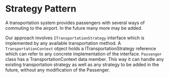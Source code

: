 ﻿# Strategy Pattern

A transportation system provides passengers with several ways of commuting to the airport.
In the future many more may be added.

Our approach involves ```ITransportationStrategy``` interface which is implemented by any available
transportation method.
A ```TransportationContext``` object holds a ITransportationStrategy reference  which
can refer to any concrete implementation of the interface.
```Passenger``` class has a TransportationContext data member. This way it can handle any
existing transportation strategy as well as any strategy to be added in the future, without any
modification of the Passenger.
